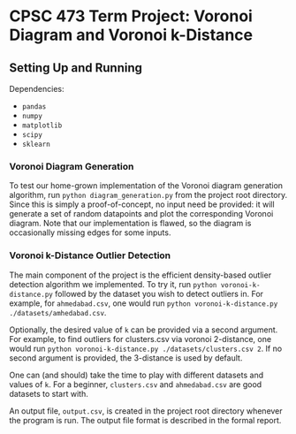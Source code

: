 # CPSC 473 Term Project: Voronoi Diagram and Voronoi k-Distance

## Setting Up and Running

Dependencies:

* `pandas`
* `numpy`
* `matplotlib`
* `scipy`
* `sklearn`

### Voronoi Diagram Generation

To test our home-grown implementation of the Voronoi diagram generation algorithm, run `python diagram_generation.py` from the project root directory.
Since this is simply a proof-of-concept, no input need be provided: it will generate a set of random datapoints and plot the corresponding Voronoi diagram.
Note that our implementation is flawed, so the diagram is occasionally missing edges for some inputs.

### Voronoi k-Distance Outlier Detection

The main component of the project is the efficient density-based outlier detection algorithm we implemented.  To try it, run `python voronoi-k-distance.py`
followed by the dataset you wish to detect outliers in.  For example, for `ahmedabad.csv`, one would run `python voronoi-k-distance.py ./datasets/amhedabad.csv`.

Optionally, the desired value of `k` can be provided via a second argument.  For example, to find outliers for clusters.csv via voronoi 2-distance, one would run
`python voronoi-k-distance.py ./datasets/clusters.csv 2`.  If no second argument is provided, the 3-distance is used by default.

One can (and should) take the time to play with different datasets and values of `k`.  For a beginner, `clusters.csv` and `ahmedabad.csv` are good datasets to start with.

An output file, `output.csv`, is created in the project root directory whenever the program is run.  The output file format is described in the formal report.